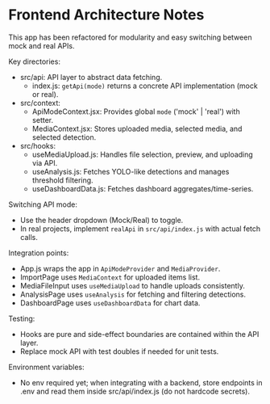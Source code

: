 # Frontend Architecture Notes

This app has been refactored for modularity and easy switching between mock and real APIs.

Key directories:
- src/api: API layer to abstract data fetching.
  - index.js: `getApi(mode)` returns a concrete API implementation (mock or real).
- src/context:
  - ApiModeContext.jsx: Provides global `mode` ('mock' | 'real') with setter.
  - MediaContext.jsx: Stores uploaded media, selected media, and selected detection.
- src/hooks:
  - useMediaUpload.js: Handles file selection, preview, and uploading via API.
  - useAnalysis.js: Fetches YOLO-like detections and manages threshold filtering.
  - useDashboardData.js: Fetches dashboard aggregates/time-series.

Switching API mode:
- Use the header dropdown (Mock/Real) to toggle.
- In real projects, implement `realApi` in `src/api/index.js` with actual fetch calls.

Integration points:
- App.js wraps the app in `ApiModeProvider` and `MediaProvider`.
- ImportPage uses `MediaContext` for uploaded items list.
- MediaFileInput uses `useMediaUpload` to handle uploads consistently.
- AnalysisPage uses `useAnalysis` for fetching and filtering detections.
- DashboardPage uses `useDashboardData` for chart data.

Testing:
- Hooks are pure and side-effect boundaries are contained within the API layer.
- Replace mock API with test doubles if needed for unit tests.

Environment variables:
- No env required yet; when integrating with a backend, store endpoints in .env and read them inside src/api/index.js (do not hardcode secrets).
